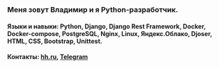 ### Меня зовут Владимир и я Python-разработчик.
#### Языки и навыки: Python, Django, Django Rest Framework, Docker, Docker-compose, PostgreSQL, Nginx, Linux, Яндекс.Облако, Djoser, HTML, CSS, Bootstrap, Unittest.
#### Контакты: [hh.ru](https://hh.ru/resume/561e7507ff0b3f41f20039ed1f464c59746962?customDomain=1), [Telegram](https://t.me/es_zirael)
